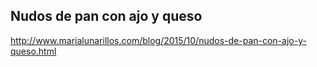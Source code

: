 ## Nudos de pan con ajo y queso

http://www.marialunarillos.com/blog/2015/10/nudos-de-pan-con-ajo-y-queso.html
